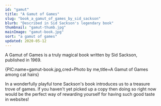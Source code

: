 ```yaml
---
id: "gamut"
title: "A Gamut of Games"
slug: "book_a_gamut_of_games_by_sid_sackson"
blurb: "Described in Sid Sackson's legendary book"
thumbnail: "gamut-thumb.jpg"
mainImage: "gamut-book.jpg"
sort: "a gamut of games"
updated: 2020-05-12
---
```


A Gamut of Games is a truly magical book written by Sid Sackson, published in 1969.

{PIC:name=gamut-book.jpg,cred=Photo by me,title=A Gamut of Games among cat hairs}

In a wonderfully playful tone Sackson's book introduces us to a treasure trove of games. If you haven't yet picked up a copy then doing so right now would be the perfect way of rewarding yourself for having such good taste in websites!
